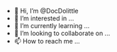 - 👋 Hi, I’m @DocDolittle
- 👀 I’m interested in ...
- 🌱 I’m currently learning ...
- 💞️ I’m looking to collaborate on ...
- 📫 How to reach me ...

<!---
DocDolittle/DocDolittle is a ✨ special ✨ repository because its `README.md` (this file) appears on your GitHub profile.
You can click the Preview link to take a look at your changes.
--->
